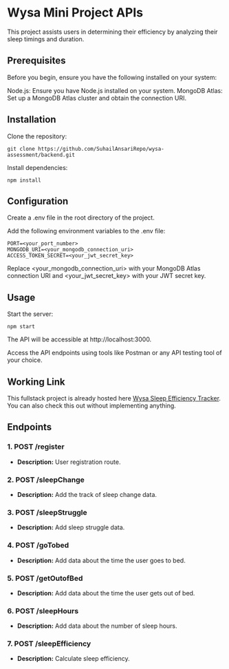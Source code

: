 # Wysa Mini Project APIs
This project assists users in determining their efficiency by analyzing their sleep timings and duration.

## Prerequisites
Before you begin, ensure you have the following installed on your system:

Node.js: Ensure you have Node.js installed on your system.
MongoDB Atlas: Set up a MongoDB Atlas cluster and obtain the connection URI.

## Installation
Clone the repository:
```
git clone https://github.com/SuhailAnsariRepo/wysa-assessment/backend.git
```

Install dependencies:
```
npm install
```

## Configuration
Create a .env file in the root directory of the project.

Add the following environment variables to the .env file:
```
PORT=<your_port_number>
MONGODB_URI=<your_mongodb_connection_uri>
ACCESS_TOKEN_SECRET=<your_jwt_secret_key>
```

Replace <your_mongodb_connection_uri> with your MongoDB Atlas connection URI and <your_jwt_secret_key> with your JWT secret key.

## Usage
Start the server:
```
npm start
```

The API will be accessible at http://localhost:3000.

Access the API endpoints using tools like Postman or any API testing tool of your choice.

## Working Link
This fullstack project is already hosted here [Wysa Sleep Efficiency Tracker](https://wysa-assessment-nine.vercel.app). You can also check this out without implementing anything.

## Endpoints

### 1. POST /register

- **Description:** User registration route.

### 2. POST /sleepChange

- **Description:** Add the track of sleep change data.
  
### 3. POST /sleepStruggle

- **Description:** Add sleep struggle data.

### 4. POST /goTobed

- **Description:** Add data about the time the user goes to bed.

### 5. POST /getOutofBed

- **Description:** Add data about the time the user gets out of bed.

### 6. POST /sleepHours

- **Description:** Add data about the number of sleep hours.

### 7. POST /sleepEfficiency

- **Description:** Calculate sleep efficiency.
